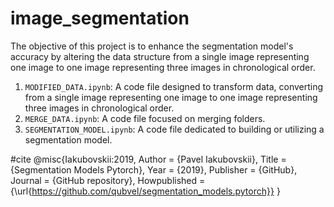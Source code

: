 # image_segmentation
The objective of this project is to enhance the segmentation model's accuracy by altering the data structure from a single image representing one image to one image representing three images in chronological order.

1. `MODIFIED_DATA.ipynb`: A code file designed to transform data, converting from a single image representing one image to one image representing three images in chronological order.
2. `MERGE_DATA.ipynb`: A code file focused on merging folders.
3. `SEGMENTATION_MODEL.ipynb`: A code file dedicated to building or utilizing a segmentation model.

#cite
@misc{Iakubovskii:2019,
  Author = {Pavel Iakubovskii},
  Title = {Segmentation Models Pytorch},
  Year = {2019},
  Publisher = {GitHub},
  Journal = {GitHub repository},
  Howpublished = {\url{https://github.com/qubvel/segmentation_models.pytorch}}
}
